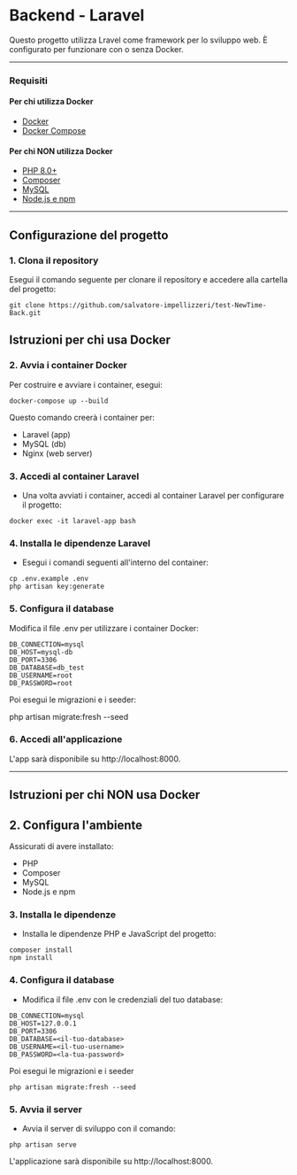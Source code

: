 # Backend - Laravel

Questo progetto utilizza Lravel come framework per lo sviluppo web. È configurato per funzionare con o senza Docker.

---

### Requisiti

#### Per chi utilizza Docker
- [Docker](https://www.docker.com/get-started)
- [Docker Compose](https://docs.docker.com/compose/)

#### Per chi NON utilizza Docker
- [PHP 8.0+](https://www.php.net/)
- [Composer](https://getcomposer.org/)
- [MySQL](https://www.mysql.com/)
- [Node.js e npm](https://nodejs.org/)

---

## Configurazione del progetto

### 1. Clona il repository

Esegui il comando seguente per clonare il repository e accedere alla cartella del progetto:

```git clone https://github.com/salvatore-impellizzeri/test-NewTime-Back.git```

## Istruzioni per chi usa Docker
### 2. Avvia i container Docker
Per costruire e avviare i container, esegui:

```docker-compose up --build```

Questo comando creerà i container per:

- Laravel (app)
- MySQL (db)
- Nginx (web server)

### 3. Accedi al container Laravel
- Una volta avviati i container, accedi al container Laravel per configurare il progetto:

```docker exec -it laravel-app bash```

### 4. Installa le dipendenze Laravel
- Esegui i comandi seguenti all'interno del container:

```composer install
cp .env.example .env
php artisan key:generate
```

### 5. Configura il database
Modifica il file .env per utilizzare i container Docker:
```
DB_CONNECTION=mysql
DB_HOST=mysql-db
DB_PORT=3306
DB_DATABASE=db_test
DB_USERNAME=root
DB_PASSWORD=root
```

Poi esegui le migrazioni e i seeder:

php artisan migrate:fresh --seed

### 6. Accedi all'applicazione
L'app sarà disponibile su http://localhost:8000.

---

## Istruzioni per chi NON usa Docker
## 2. Configura l'ambiente
Assicurati di avere installato:

- PHP
- Composer
- MySQL
- Node.js e npm

### 3. Installa le dipendenze
- Installa le dipendenze PHP e JavaScript del progetto:
```
composer install
npm install
```
### 4. Configura il database
- Modifica il file .env con le credenziali del tuo database:
```
DB_CONNECTION=mysql
DB_HOST=127.0.0.1
DB_PORT=3306
DB_DATABASE=<il-tuo-database>
DB_USERNAME=<il-tuo-username>
DB_PASSWORD=<la-tua-password>
```
Poi esegui le migrazioni e i seeder
```
php artisan migrate:fresh --seed
```
### 5. Avvia il server
- Avvia il server di sviluppo con il comando:
```
php artisan serve
```
L'applicazione sarà disponibile su http://localhost:8000.
